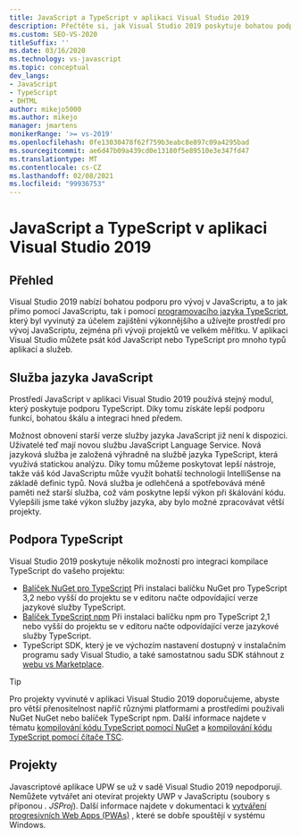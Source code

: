 ```yaml
---
title: JavaScript a TypeScript v aplikaci Visual Studio 2019
description: Přečtěte si, jak Visual Studio 2019 poskytuje bohatou podporu pro vývoj v JavaScriptu, jak přímo pomocí JavaScriptu, tak i pomocí programovacího jazyka TypeScript.
ms.custom: SEO-VS-2020
titleSuffix: ''
ms.date: 03/16/2020
ms.technology: vs-javascript
ms.topic: conceptual
dev_langs:
- JavaScript
- TypeScript
- DHTML
author: mikejo5000
ms.author: mikejo
manager: jmartens
monikerRange: '>= vs-2019'
ms.openlocfilehash: 0fe13030478f62f759b3eabc8e897c09a4295bad
ms.sourcegitcommit: ae6d47b09a439cd0e13180f5e89510e3e347fd47
ms.translationtype: MT
ms.contentlocale: cs-CZ
ms.lasthandoff: 02/08/2021
ms.locfileid: "99936753"
---
```

# <a name="javascript-and-typescript-in-visual-studio-2019"></a>JavaScript a TypeScript v aplikaci Visual Studio 2019

## <a name="overview"></a>Přehled

Visual Studio 2019 nabízí bohatou podporu pro vývoj v JavaScriptu, a to jak přímo pomocí JavaScriptu, tak i pomocí [programovacího jazyka TypeScript](http://www.typescriptlang.org/), který byl vyvinutý za účelem zajištění výkonnějšího a užívejte prostředí pro vývoj JavaScriptu, zejména při vývoji projektů ve velkém měřítku. V aplikaci Visual Studio můžete psát kód JavaScript nebo TypeScript pro mnoho typů aplikací a služeb.

## <a name="javascript-language-service"></a>Služba jazyka JavaScript

Prostředí JavaScript v aplikaci Visual Studio 2019 používá stejný modul, který poskytuje podporu TypeScript. Díky tomu získáte lepší podporu funkcí, bohatou škálu a integraci hned předem.

Možnost obnovení starší verze služby jazyka JavaScript již není k dispozici. Uživatelé teď mají novou službu JavaScript Language Service. Nová jazyková služba je založená výhradně na službě jazyka TypeScript, která využívá statickou analýzu. Díky tomu můžeme poskytovat lepší nástroje, takže váš kód JavaScriptu může využít bohatší technologii IntelliSense na základě definic typů. Nová služba je odlehčená a spotřebovává méně paměti než starší služba, což vám poskytne lepší výkon při škálování kódu. Vylepšili jsme také výkon služby jazyka, aby bylo možné zpracovávat větší projekty.

## <a name="typescript-support"></a>Podpora TypeScript

Visual Studio 2019 poskytuje několik možností pro integraci kompilace TypeScript do vašeho projektu:

* [Balíček NuGet pro TypeScript](https://www.nuget.org/packages/Microsoft.TypeScript.MSBuild) Při instalaci balíčku NuGet pro TypeScript 3,2 nebo vyšší do projektu se v editoru načte odpovídající verze jazykové služby TypeScript.
* [Balíček TypeScript npm](https://www.npmjs.com/package/typescript) Při instalaci balíčku npm pro TypeScript 2,1 nebo vyšší do projektu se v editoru načte odpovídající verze jazykové služby TypeScript.
* TypeScript SDK, který je ve výchozím nastavení dostupný v instalačním programu sady Visual Studio, a také samostatnou sadu SDK stáhnout z [webu vs Marketplace](https://marketplace.visualstudio.com/items?itemName=TypeScriptTeam.typescript-395).

> [!TIP]
> Pro projekty vyvinuté v aplikaci Visual Studio 2019 doporučujeme, abyste pro větší přenositelnost napříč různými platformami a prostředími používali NuGet NuGet nebo balíček TypeScript npm. Další informace najdete v tématu [kompilování kódu TypeScript pomocí NuGet](../javascript/compile-typescript-code-nuget.md) a [kompilování kódu TypeScript pomocí čítače TSC](../javascript/compile-typescript-code-npm.md).

## <a name="projects"></a>Projekty

Javascriptové aplikace UPW se už v sadě Visual Studio 2019 nepodporují. Nemůžete vytvářet ani otevírat projekty UWP v JavaScriptu (soubory s příponou *. JSProj*). Další informace najdete v dokumentaci k [vytváření progresivních Web Apps (PWAs)](/microsoft-edge/progressive-web-apps/get-started) , které se dobře spouštějí v systému Windows.
